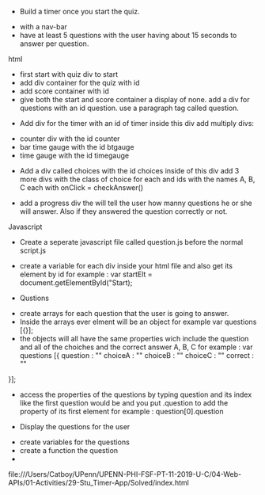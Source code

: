  * Build a timer once you start the quiz.
 - with a nav-bar 
 - have at least 5 questions with the user having about 15 seconds to answer per question. 


html 

- first start with quiz div to start 
- add div container for the quiz with id
- add score container with id
- give both the start and score container a display of none.
add a div for questions with an id question. use a paragraph tag called question.

* Add div for the timer with an id of timer inside this div add multiply divs:
- counter div with the id counter
- bar time gauge with the id btgauge
- time gauge with the id timegauge

* Add a div called choices with the id choices
inside of this div add 3 more divs with the class of choice for each and ids with the names A, B, C each with onClick = checkAnswer() 

- add a progress div the will tell the user how manny questions he or she will answer. Also if they answered the question correctly or not. 

Javascript 

* Create a seperate javascript file called question.js before the normal script.js

- create a variable for each div inside your html file and also get its element by id for example : var startElt = document.getElementById("Start); 

* Qustions
- create arrays for each question that the user is going to answer.
-  Inside the arrays ever elment will be an object for example var questions [{}];
- the objects will all have the same properties wich include the question and all of the choiches and the correct answer A, B, C for example : var questions [{
    question : ""
    choiceA : ""
    choiceB : ""
    choiceC : ""
    correct : ""


}];
- access the properties of the questions by typing question and its index like the first question would be and you put .question to add the property of its first element for example : question[0].question 


* Display the questions for the user
- create variables for the questions 
-  create a function the question
- 








file:///Users/Catboy/UPenn/UPENN-PHI-FSF-PT-11-2019-U-C/04-Web-APIs/01-Activities/29-Stu_Timer-App/Solved/index.html

 


